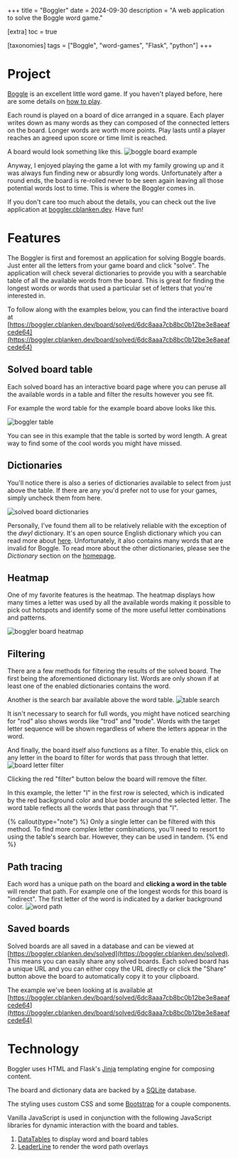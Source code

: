 +++
title = "Boggler"
date = 2024-09-30
description = "A web application to solve the Boggle word game."

[extra]
toc = true

[taxonomies]
tags = ["Boggle", "word-games", "Flask", "python"]
+++

# Project
[Boggle](https://en.wikipedia.org/wiki/Boggle) is an excellent little word
game. If you haven't played before, here are some details on [how to
play](https://en.wikipedia.org/wiki/Boggle#Rules).

Each round is played on a board of dice arranged in a square. Each player
writes down as many words as they can composed of the connected letters on the
board. Longer words are worth more points. Play lasts until a player reaches an
agreed upon score or time limit is reached.

A board would look something like this.
![boggle board example](/images/boggler/boggler_board.png)

Anyway, I enjoyed playing the game a lot with my family growing up and it was
always fun finding new or absurdly long words. Unfortunately after a round
ends, the board is re-rolled never to be seen again leaving all those potential
words lost to time. This is where the Boggler comes in.

If you don't care too much about the details, you can check out the live
application at [boggler.cblanken.dev](https://boggler.cblanken.dev). Have fun!

# Features
The Boggler is first and foremost an application for solving Boggle boards.
Just enter all the letters from your game board and click "solve". The
application will check several dictionaries to provide you with a
searchable table of all the available words from the board. This is great for
finding the longest words or words that used a particular set of letters that
you're interested in.


To follow along with the examples below, you can find the interactive board at
[https://boggler.cblanken.dev/board/solved/6dc8aaa7cb8bc0b12be3e8aeafcede64](https://boggler.cblanken.dev/board/solved/6dc8aaa7cb8bc0b12be3e8aeafcede64)

## Solved board table
Each solved board has an interactive board page where you can peruse all the
available words in a table and filter the results however you see fit.

For example the word table for the example board above looks like this.

![boggler table](/images/boggler/boggler_table.png)

You can see in this example that the table is sorted by word length. A great
way to find some of the cool words you might have missed.

## Dictionaries
You'll notice there is also a series of dictionaries available to select from
just above the table. If there are any you'd prefer not to use for your games,
simply uncheck them from here.

![solved board dictionaries](/images/boggler/dicts.png)

Personally, I've found them all to be relatively reliable with the exception of
the _dwyl_ dictionary. It's an open source English dictionary which you can
read more about [here](https://github.com/dwyl/english-words). Unfortunately,
it also contains many words that are invalid for Boggle. To read more about the
other dictionaries, please see the _Dictionary_ section on the
[homepage](https://boggler.cblanken.dev/board).


## Heatmap
One of my favorite features is the heatmap. The heatmap displays how many
times a letter was used by all the available words making it possible to pick
out hotspots and identify some of the more useful letter combinations and
patterns.

![boggler board heatmap](/images/boggler/boggler_heatmap.png)

## Filtering
There are a few methods for filtering the results of the solved board. The
first being the aforementioned dictionary list. Words are only shown if at
least one of the enabled dictionaries contains the word.

Another is the search bar available above the word table.
![table search](/images/boggler/table_search_rod.png)

It isn't necessary to search for full words, you might have noticed searching
for "rod" also shows words like "trod" and "trode". Words with the target
letter sequence will be shown regardless of where the letters appear in the
word.

And finally, the board itself also functions as a filter. To enable this, click
on any letter in the board to filter for words that pass through that letter.
![board letter filter](/images/boggler/letter_filter.png)

Clicking the red "filter" button below the board will remove the filter.

In this example, the letter "I" in the first row is selected, which is
indicated by the red background color and blue border around the selected
letter. The word table reflects all the words that pass through that "I".

{% callout(type="note") %}
Only a single letter can be filtered with this
method. To find more complex letter combinations, you'll need to resort to
using the table's search bar. However, they can be used in tandem.
{% end %}

## Path tracing
Each word has a unique path on the board and __clicking a word in the table__ will
render that path. For example one of the longest words for this board is
"indirect". The first letter of the word is indicated by a darker background
color. ![word path](/images/boggler/word_path.png)

## Saved boards

Solved boards are all saved in a database and can be viewed at
[https://boggler.cblanken.dev/solved](https://boggler.cblanken.dev/solved).
This means you can easily share any solved boards. Each solved board has a
unique URL and you can either copy the URL directly or click the "Share" button
above the board to automatically copy it to your clipboard.

The example we've been looking at is available at
[https://boggler.cblanken.dev/board/solved/6dc8aaa7cb8bc0b12be3e8aeafcede64](https://boggler.cblanken.dev/board/solved/6dc8aaa7cb8bc0b12be3e8aeafcede64)

# Technology
Boggler uses HTML and Flask's
[Jinja](https://flask.palletsprojects.com/en/2.3.x/templating/) templating
engine for composing content.

The board and dictionary data are backed by a [SQLite](https://www.sqlite.org) database.

The styling uses custom CSS and some [Bootstrap](https://getbootstrap.com) for a
couple components. 

Vanilla JavaScript is used in conjunction with the following JavaScript
libraries for dynamic interaction with the board and tables.
1. [DataTables](https://datatables.net) to display word and board tables
2. [LeaderLine](https://anseki.github.io/leader-line/) to render the word path overlays

